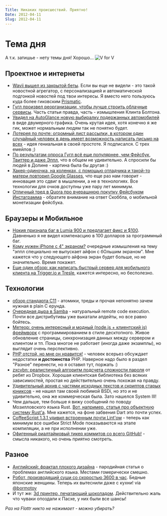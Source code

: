 ```yaml
---
Title: Никаких происшествий. Приятно!
Date: 2012-04-11
Slug: 2012-04-11
---
```

# Тема дня
А т.к. затишье - нету темы дня! Хорошо...
![V for V](/images/posts/v-for-vendetta.jpg)

## Проектное и интернеты
* [Wavii вышел из закрытой беты](https://wavii.com). Если вы еще не видели - это такой новостной агрегатор, с персонализацией и автоматической подгонкой новостей под твои интересы. Я вместо него пользуюсь куда более гиковским [Prismatic](http://getprismatic.com/).
* [Гугл произвел реорганизации, чтобы лучше строить облачные сервисы](http://blogs.wsj.com/cio/2012/04/09/google-organizational-changes-cloud-the-future-of-apps/). Часть статьи правда, часть - измышления Клинта Болтона.
* [Увидел на AutoGlance новую выбиралку подержанных автомобилей](http://autoglance.com/search/#1,9,75,10003,0,999999,0,999999,1-2-3-4-5-6-7-8-9-10-11) в виде двумерного графика. Очень крутая идея, хотя конечно я же гик, может нормальным людям так не понятно будет.
* [Лотерея по почте: огромный лист рассылки, в котором один случайный человек в день имеет возможность написать письмо на всех](http://thelistserve.com/) - идея гениальная в своей простоте. Я подписался. С трех емейлов ;)
* [По результатам опроса Гугл всё еще популярнее, чем Фейсбук, Твиттер и даже Эппл](http://www.theatlantic.com/technology/archive/2012/04/poll-googles-more-popular-than-facebook-twitter-and-even-apple/255617/), что в общем не удивительно. А спросили бы людей в Долине - картина была бы другая :)
* [Хакер-одиночка, на коленках, с помощью отладчика и такой-то матери повторил Google Glasses](http://thenextweb.com/shareables/2012/04/10/think-googles-project-glass-is-sci-fi-this-developer-hacked-it-together-with-existing-parts/?awesm=tnw.to_1DzFX), что еще раз нам говорит - инновация это сдвиг в мышлении, а не в технологиях. Все технологии для очков доступны уже пару лет минимум.
* [Отличный тред в Quora про вчерашнюю покупку Фейсбуком Инстаграмма](http://www.quora.com/Facebook-Instagram-Acquisition-April-2012/What-was-it-about-Instagram-that-made-it-worth-a-1B-acquisition-by-Facebook#ans1135602) - обратите внимание на ответ Скоббла, о мобильной монетизации фейсбука.

## Браузеры и Мобильное
* [Нокия признала баг в Lumia 900 и предлагает фикс и $100](http://allthingsd.com/20120410/nokia-confirms-lumia-900-software-glitch-has-fix-and-giving-buyers-100-credit/). Давненько я не видел компенасцию в 100 долларов за программный баг.
* [Кому нужен iPhone с 4" экраном?](http://www.intomobile.com/2012/04/10/wait-minute-4inch-iphone-5-even-necessary/) очередные измышления на тему "эппл специально не выпускает айфон с бОльшим экраном". Мне кажется что у следующего айфона экран будет больше, но не значительно. Время покажет.
* [Еще один обзор: как написать быстрый сервер для мобильного клиента на Trigger.io и Tresle](https://www.trestleapp.com/blog/creating-fast-mobile-clients-using-trigger-io-and-trestle-s-chain-server), кажется интересно, но бесполезно.

## Технологии
* [обзор стандарта C11](http://drdobbs.com/cpp/232800444) - атомики, треды и прочая непонятно зачем нужная в plain C ерунда.
* [Очередная дыра в Samba](http://lwn.net/Articles/491516/) - натуральный remote code execution. Почти все дистрибутивы уже выкатали апдейты, но все равно бойтесь.
* [Метеор: очень интересный и модный (node.js + клиентский js) фреймворк](http://www.meteor.com/) с программированием в стиле десктопного. Живое обновление страницы, синхронизация данных между сервером и клиентом и тп. Пока многое не работает (иногда даже экзамплы), но выглядит очень перспективно.
* [PHP отстой, но мне он нравится!](http://blog.ircmaxell.com/2012/04/php-sucks-but-i-like-it.html) - человек всерьез обсуждает недостатки **и достоинства** PHP. Наверное надо было в раздел "Разное" перенести, но я оставил тут, поржать :)
* [zxcvbn: реалистичный алгоритм подсчета сложности пароля](http://tech.dropbox.com/?p=165) от ребят из Dropbox. Хорошая клиентская библиотека без всяких зависимостей, простая но действительно очень похожая на правду.
* [Удивительный архив с частями исходных текстов и скриптов старых юниксов](http://minnie.tuhs.org/cgi-bin/utree.pl) - не нашел там своей любимой BSDi, но это и не удивительно, она же коммерческая была. Зато нашелся System III!
* Чем дальше, тем больше я вижу сообщений по поводу Мозилловского языка Rust. [Вот, например, статья про объектную систему Rust'а](http://smallcultfollowing.com/babysteps/blog/2012/04/09/rusts-object-system/). Мне кажется, на фоне забвения Dart это почти успех.
* [CoffeeScript 1.3.1 удивил встроенным почти Lint'ом](http://coffeescript.org/#changelog) - теперь как минимум все ошибки Strict Mode показываются на этапе компиляции, а не при исполнении уже.
* [Офигенный риалтаймовый тикер коммитов со всего GitHub!](http://githubbub.com/) - смысла никакого, но очень приятно смотреть.

## Разное
* [Английский: фрактал плохого дизайна](http://robertelwell.info/blog/english-fractal/) - пародийная статья о проблемах английского языка. Местами гомерически смешно.
* [Робот, производящий суши со скоростью 3600 в час](http://www.wired.com/gadgetlab/2012/04/sushibot/). Бедные японские женщины. Теперь их вытеснили даже с кухни! via [@bormotov](http://twitter.com/bormotov)
* И тут же: [3d принтер, печатающий шоколадом](http://www.engadget.com/2012/04/08/chocolate-printer-to-hit-ebay-in-april/). Действительно жаль что чуваки опоздали к Пасхе, у них были все шансы!

*Раз на Flattr никто не нажимает - можно убирать?*